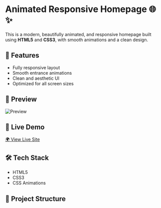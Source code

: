 # Animated Responsive Homepage 🌐✨

This is a modern, beautifully animated, and responsive homepage built using **HTML5** and **CSS3**, with smooth animations and a clean design.

## 🚀 Features
- Fully responsive layout
- Smooth entrance animations
- Clean and aesthetic UI
- Optimized for all screen sizes

## 📸 Preview
![Preview](https://your-live-site-link/preview.png) <!-- Add a screenshot here if available -->

## 🔗 Live Demo
[🌍 View Live Site](https://your-live-site-link)

## 🛠️ Tech Stack
- HTML5
- CSS3
- CSS Animations

## 📁 Project Structure
